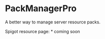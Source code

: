 # PackManagerPro
A better way to manage server resource packs. 

Spigot resource page: * coming soon